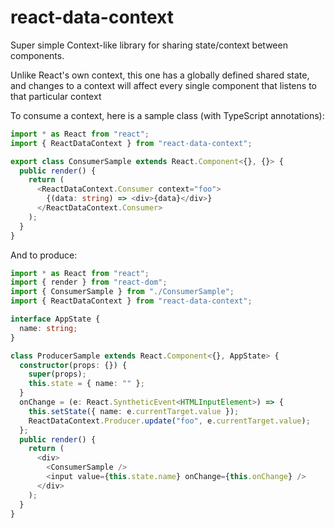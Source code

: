 # react-data-context

Super simple Context-like library for sharing state/context between components.

Unlike React's own context, this one has a globally defined shared state, and changes to a context will affect every single component that listens to that particular context

To consume a context, here is a sample class (with TypeScript annotations):

```typescript
import * as React from "react";
import { ReactDataContext } from "react-data-context";

export class ConsumerSample extends React.Component<{}, {}> {
  public render() {
    return (
      <ReactDataContext.Consumer context="foo">
        {(data: string) => <div>{data}</div>}
      </ReactDataContext.Consumer>
    );
  }
}
```

And to produce:
```typescript
import * as React from "react";
import { render } from "react-dom";
import { ConsumerSample } from "./ConsumerSample";
import { ReactDataContext } from "react-data-context";

interface AppState {
  name: string;
}

class ProducerSample extends React.Component<{}, AppState> {
  constructor(props: {}) {
    super(props);
    this.state = { name: "" };
  }
  onChange = (e: React.SyntheticEvent<HTMLInputElement>) => {
    this.setState({ name: e.currentTarget.value });
    ReactDataContext.Producer.update("foo", e.currentTarget.value);
  };
  public render() {
    return (
      <div>
        <ConsumerSample />
        <input value={this.state.name} onChange={this.onChange} />
      </div>
    );
  }
}
```
